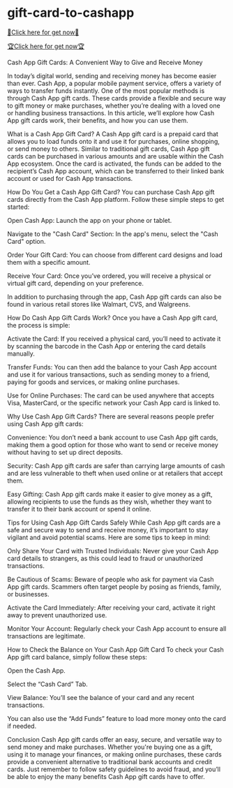 # gift-card-to-cashapp

[🎁Click here for get now🎁]( info.liverewardss.com )

[🏆Click here for get now🏆](liverewardss.com/cashapp/)

Cash App Gift Cards: A Convenient Way to Give and Receive Money

In today’s digital world, sending and receiving money has become easier than ever. Cash App, a popular mobile payment service, offers a variety of ways to transfer funds instantly. One of the most popular methods is through Cash App gift cards. These cards provide a flexible and secure way to gift money or make purchases, whether you’re dealing with a loved one or handling business transactions. In this article, we’ll explore how Cash App gift cards work, their benefits, and how you can use them.

What is a Cash App Gift Card?
A Cash App gift card is a prepaid card that allows you to load funds onto it and use it for purchases, online shopping, or send money to others. Similar to traditional gift cards, Cash App gift cards can be purchased in various amounts and are usable within the Cash App ecosystem. Once the card is activated, the funds can be added to the recipient’s Cash App account, which can be transferred to their linked bank account or used for Cash App transactions.

How Do You Get a Cash App Gift Card?
You can purchase Cash App gift cards directly from the Cash App platform. Follow these simple steps to get started:

Open Cash App: Launch the app on your phone or tablet.

Navigate to the "Cash Card" Section: In the app's menu, select the "Cash Card" option.

Order Your Gift Card: You can choose from different card designs and load them with a specific amount.

Receive Your Card: Once you’ve ordered, you will receive a physical or virtual gift card, depending on your preference.

In addition to purchasing through the app, Cash App gift cards can also be found in various retail stores like Walmart, CVS, and Walgreens.

How Do Cash App Gift Cards Work?
Once you have a Cash App gift card, the process is simple:

Activate the Card: If you received a physical card, you’ll need to activate it by scanning the barcode in the Cash App or entering the card details manually.

Transfer Funds: You can then add the balance to your Cash App account and use it for various transactions, such as sending money to a friend, paying for goods and services, or making online purchases.

Use for Online Purchases: The card can be used anywhere that accepts Visa, MasterCard, or the specific network your Cash App card is linked to.

Why Use Cash App Gift Cards?
There are several reasons people prefer using Cash App gift cards:

Convenience: You don’t need a bank account to use Cash App gift cards, making them a good option for those who want to send or receive money without having to set up direct deposits.

Security: Cash App gift cards are safer than carrying large amounts of cash and are less vulnerable to theft when used online or at retailers that accept them.

Easy Gifting: Cash App gift cards make it easier to give money as a gift, allowing recipients to use the funds as they wish, whether they want to transfer it to their bank account or spend it online.

Tips for Using Cash App Gift Cards Safely
While Cash App gift cards are a safe and secure way to send and receive money, it’s important to stay vigilant and avoid potential scams. Here are some tips to keep in mind:

Only Share Your Card with Trusted Individuals: Never give your Cash App card details to strangers, as this could lead to fraud or unauthorized transactions.

Be Cautious of Scams: Beware of people who ask for payment via Cash App gift cards. Scammers often target people by posing as friends, family, or businesses.

Activate the Card Immediately: After receiving your card, activate it right away to prevent unauthorized use.

Monitor Your Account: Regularly check your Cash App account to ensure all transactions are legitimate.

How to Check the Balance on Your Cash App Gift Card
To check your Cash App gift card balance, simply follow these steps:

Open the Cash App.

Select the “Cash Card” Tab.

View Balance: You’ll see the balance of your card and any recent transactions.

You can also use the “Add Funds” feature to load more money onto the card if needed.

Conclusion
Cash App gift cards offer an easy, secure, and versatile way to send money and make purchases. Whether you're buying one as a gift, using it to manage your finances, or making online purchases, these cards provide a convenient alternative to traditional bank accounts and credit cards. Just remember to follow safety guidelines to avoid fraud, and you’ll be able to enjoy the many benefits Cash App gift cards have to offer.

